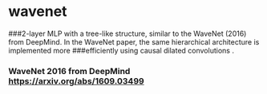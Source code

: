 # wavenet
###2-layer MLP with a tree-like structure, similar to the WaveNet (2016) from DeepMind. In the WaveNet paper, the same hierarchical architecture is implemented more ###efficiently using causal dilated convolutions .
###  WaveNet 2016 from DeepMind https://arxiv.org/abs/1609.03499

